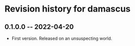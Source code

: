 # Revision history for damascus

## 0.1.0.0 -- 2022-04-20

* First version. Released on an unsuspecting world.
